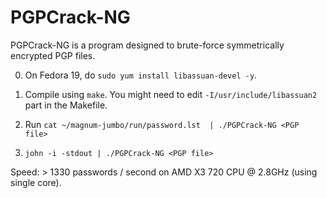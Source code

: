 PGPCrack-NG
===========

PGPCrack-NG is a program designed to brute-force symmetrically encrypted PGP files.

0. On Fedora 19, do ```sudo yum install libassuan-devel -y```.

1. Compile using ```make```. You might need to edit
   ```-I/usr/include/libassuan2``` part in the Makefile.

2. Run ```cat ~/magnum-jumbo/run/password.lst  | ./PGPCrack-NG <PGP file>```

3. ```john -i -stdout | ./PGPCrack-NG <PGP file>```

Speed: > 1330 passwords / second on AMD X3 720 CPU @ 2.8GHz (using single core).
